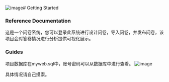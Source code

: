 ![image](https://github.com/wuyu-wy/questionnaire/assets/109972728/98ffa052-6a42-4b76-8574-7d3ccd779c31)# Getting Started

### Reference Documentation

这是一个问卷系统，您可以登录此系统进行设计问卷，导入问卷，并发布问卷，该项目会对答卷情况进行分析提供可视化展示。

### Guides

项目数据库在myweb.sql中，账号密码可以从数据库中进行查看。
![image](https://github.com/wuyu-wy/questionnaire/assets/109972728/7988033d-c920-4d7e-9584-5a45b9473716)

具体情况请自己摸索。

